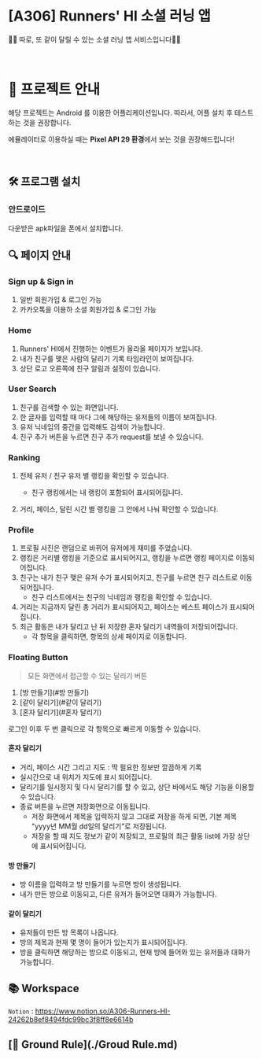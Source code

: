 # [A306] Runners' HI 소셜 러닝 앱

:runner::runner: 따로, 또 같이 달릴 수 있는 소셜 러닝 앱 서비스입니다:runner::runner:

<br>

# :memo: 프로젝트 안내

해당 프로젝트는 Android 를 이용한 어플리케이션입니다.
따라서, 어플 설치 후 테스트 하는 것을 권장합니다.

에뮬레이터로 이용하실 때는 **Pixel API 29 환경**에서 보는 것을 권장해드립니다!



<br>

## :hammer_and_wrench: ​프로그램 설치

### 안드로이드 

다운받은 apk파일을 폰에서 설치합니다. 



## :mag: 페이지 안내

### Sign up & Sign in

1. 일반 회원가입 & 로그인 가능
2. 카카오톡을 이용하 소셜 회원가입 & 로그인 가능



### Home

1. Runners' HI에서 진행하는 이벤트가 올라올 페이지가 보입니다.
2. 내가 친구를 맺은 사람의 달리기 기록 타임라인이 보여집니다.
3. 상단 로고 오른쪽에 친구 알림과 설정이 있습니다.



### User Search

1. 친구를 검색할 수 있는 화면입니다.
2. 한 글자를 입력할 때 마다 그에 해당하는 유저들의 이름이 보여집니다.
3. 유저 닉네임의 중간을 입력해도 검색이 가능합니다.
4. 친구 추가 버튼을 누르면 친구 추가 request를 보낼 수 있습니다.



### Ranking

1. 전체 유저 / 친구 유저 별 랭킹을 확인할 수 있습니다.
   - 친구 랭킹에서는 내 랭킹이 포함되어 표시되어집니다.

2. 거리, 페이스, 달린 시간 별 랭킹을 그 안에서 나눠 확인할 수 있습니다.



### Profile

1. 프로필 사진은 랜덤으로 바뀌어 유저에게 재미를 주었습니다.
2. 랭킹은 거리별 랭킹을 기준으로 표시되어지고, 랭킹을 누르면 랭킹 페이지로 이동되어집니다.
3. 친구는 내가 친구 맺은 유저 수가 표시되어지고, 친구를 누르면 친구 리스트로 이동되어집니다.
   - 친구 리스트에서는 친구의 닉네임과 랭킹을 확인할 수 있습니다.
4. 거리는 지금까지 달린 총 거리가 표시되어지고,  페이스는 베스트 페이스가 표시되어집니다.
5. 최근 활동은 내가 달리고 난 뒤 저장한 혼자 달리기 내역들이 저장되어집니다.
   - 각 항목을 클릭하면, 항목의 상세 페이지로 이동합니다.



### Floating Button

> 모든 화면에서 접근할 수 있는 달리기 버튼
>

1. [방 만들기](#방 만들기)
2. [같이 달리기](#같이 달리기)
3. [혼자 달리기](#혼자 달리기)



로그인 이후 두 번 클릭으로 각 항목으로 빠르게 이동할 수 있습니다.



#### 혼자 달리기

- 거리, 페이스 시간 그리고 지도 : 딱 필요한 정보만 깔끔하게 기록
- 실시간으로 내 위치가 지도에 표시 되어집니다.
- 달리기를 일시정지 및 다시 달리기를 할 수 있고, 상단 바에서도 해당 기능을 이용할 수 있습니다.
- 종료 버튼을 누르면 저장화면으로 이동됩니다.
  - 저장 화면에서 제목을 입력하지 않고 그대로 저장을 하게 되면, 기본 제목 "yyyy년 MM월 dd일의 달리기"로 저장됩니다.
  - 저장을 할 때 지도 정보가 같이 저장되고, 프로필의 최근 활동 list에 가장 상단에 표시되어집니다.



#### 방 만들기

- 방 이름을 입력하고 방 만들기를 누르면 방이 생성됩니다.
- 내가 만든 방으로 이동되고, 다른 유저가 들어오면 대화가 가능합니다.



#### 같이 달리기

- 유저들이 만든 방 목록이 나옵니다.
- 방의 제목과 현재 몇 명이 들어가 있는지가 표시되어집니다.
- 방을 클릭하면 해당하는 방으로 이동되고, 현재 방에 들어와 있는 유저들과 대화가 가능합니다.



## :books: Workspace

`Notion` : https://www.notion.so/A306-Runners-HI-24262b8ef8494fdc99bc3f8ff8e6614b



## [🚀 Ground Rule](./Groud Rule.md)


